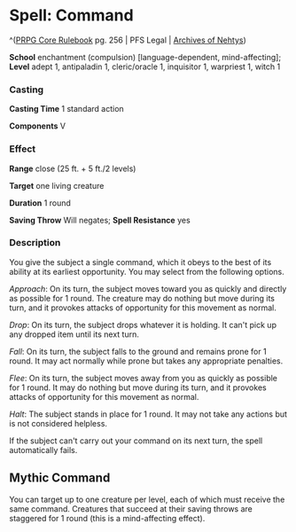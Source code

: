 # Spell: Command

^([PRPG Core Rulebook][ss-command] pg. 256 | PFS Legal | [Archives of Nehtys][sn-command])

**School** enchantment (compulsion) [language-dependent, mind-affecting]; **Level** adept 1, antipaladin 1, cleric/oracle 1, inquisitor 1, warpriest 1, witch 1

### Casting

**Casting Time** 1 standard action  

**Components** V

### Effect

**Range** close (25 ft. + 5 ft./2 levels)  

**Target** one living creature  

**Duration** 1 round  

**Saving Throw** Will negates; **Spell Resistance** yes

### Description

You give the subject a single command, which it obeys to the best of its ability at its earliest opportunity. You may select from the following options.  

_Approach_: On its turn, the subject moves toward you as quickly and directly as possible for 1 round. The creature may do nothing but move during its turn, and it provokes attacks of opportunity for this movement as normal.  

_Drop_: On its turn, the subject drops whatever it is holding. It can't pick up any dropped item until its next turn.  

_Fall_: On its turn, the subject falls to the ground and remains prone for 1 round. It may act normally while prone but takes any appropriate penalties.  

_Flee_: On its turn, the subject moves away from you as quickly as possible for 1 round. It may do nothing but move during its turn, and it provokes attacks of opportunity for this movement as normal.  

_Halt_: The subject stands in place for 1 round. It may not take any actions but is not considered helpless.  

If the subject can't carry out your command on its next turn, the spell automatically fails.

## Mythic Command

You can target up to one creature per level, each of which must receive the same command. Creatures that succeed at their saving throws are staggered for 1 round (this is a mind-affecting effect).

[ss-command]: http://paizo.com/pathfinderRPG/v57
[sn-command]: http://www.archivesofnethys.com/SpellDisplay.aspx?ItemName=Command